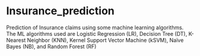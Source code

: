 # Insurance_prediction
Prediction of Insurance claims using some machine learning algorithms. 
The ML algorithms used are Logistic Regression (LR), Decision Tree (DT), K-Nearest Neighbor (KNN), Kernel Support Vector Machine (kSVM), Naïve Bayes (NB), and Random Forest (RF)

